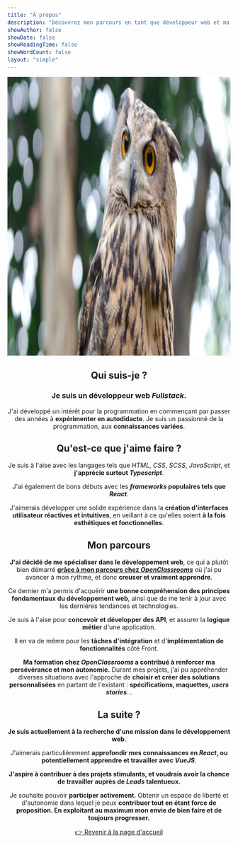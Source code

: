 ```yaml
---
title: "À propos"
description: "Découvrez mon parcours en tant que développeur web et ma passion pour la création de sites web attrayants et fonctionnels."
showAuthor: false
showDate: false
showReadingTime: false
showWordCount: false
layout: "simple"
---
```


<div align="center">
  <img class="w-full rounded-lg single_hero_round" alt="Gustave le hibou" src="./assets/gustavewpm-le-hibou.webp" width="1200" height="630">
  <section class="w-full grid gap-4 grid-cols-1">
    <div
      class="min-h-full border border-neutral-200 dark:border-neutral-700 border-2 rounded overflow-hidden shadow-2xl relative backdrop-blur">
      <div class="px-6 py-4">
        <h2 class="min-w-full">Qui suis-je ?</h2>
        <h3>Je suis un <strong>développeur web <em>Fullstack</em></strong>.<br /></h3>
        <p>J'ai développé un intérêt pour la programmation en commençant par passer des années à <strong>expérimenter en
            autodidacte</strong>. Je suis un passionné de la programmation, aux <strong>connaissances variées</strong>.
        </p>
      </div>
    </div>
    <div
      class="min-h-full border border-neutral-200 dark:border-neutral-700 border-2 rounded overflow-hidden shadow-2xl relative backdrop-blur">
      <div class="px-6 py-4">
        <h2 class="min-w-full">Qu'est-ce que j'aime faire ?</h2>
        <p>Je suis à l'aise avec les langages tels que <em>HTML</em>, <em>CSS</em>, <em>SCSS</em>, <em>JavaScript</em>,
          et <strong>j'apprécie surtout <em>Typescript</em></strong>.</p>
        <p>J'ai également de bons débuts avec les <strong><em>frameworks</em> populaires tels que <em>React</em></strong>.</p>
        <p>J'aimerais développer une solide expérience dans la <strong>création d'interfaces utilisateur réactives et
            intuitives</strong>, en veillant à ce qu'elles soient <strong>à la fois esthétiques et
            fonctionnelles</strong>.</p>
      </div>
    </div>
    <div
      class="min-h-full border border-neutral-200 dark:border-neutral-700 border-2 rounded overflow-hidden shadow-2xl relative backdrop-blur">
      <div class="px-6 py-4">
        <h2 class="min-w-full">Mon parcours</h2>
        <p><strong>J'ai décidé de me spécialiser dans le développement web</strong>, ce qui a plutôt bien démarré <a href="https://openclassrooms.com/fr/paths/717-developpeur-web" title="Formation Développeur Web - OpenClassrooms" rel="external" target="_blank"><strong>grâce à mon parcours
          chez <em>OpenClassrooms</em></strong></a> où j'ai pu avancer à mon rythme, et donc <strong>creuser et vraiment apprendre</strong>.</p>
        <p>Ce dernier m'a permis d'acquérir <strong>une bonne compréhension des principes fondamentaux du développement
            web</strong>, ainsi que de me tenir à jour avec les dernières tendances et technologies.</p>
        <p>Je suis à l'aise pour <strong>concevoir et développer des API</strong>, et assurer la <strong>logique
            métier</strong> d'une application.</p>
        <p>Il en va de même pour les <strong>tâches d'intégration</strong> et d'<strong>implémentation de fonctionnalités</strong> côté <em>Front</em>.
        </p>
        <p><strong>Ma formation chez <em>OpenClassrooms</em> a contribué à renforcer ma persévérance et mon autonomie.</strong> Durant mes projets, j'ai pu appréhender diverses situations avec l'approche de <strong>choisir et créer des solutions personnalisées</strong> en partant de l'existant : <strong>spécifications, maquettes, <em>users stories</em></strong>...</p>
      </div>
    </div>
    <div
      class="min-h-full border border-neutral-200 dark:border-neutral-700 border-2 rounded overflow-hidden shadow-2xl relative backdrop-blur">
      <div class="px-6 py-4">
        <h2 class="min-w-full">La suite ?</h2>
        <p><strong>Je suis actuellement à la recherche d'une mission dans le développement web</strong>.</p>
        <p>J'aimerais particulièrement <strong>approfondir mes connaissances en <em>React</em>, ou potentiellement
            apprendre et travailler avec <em>VueJS</em></strong>.</p>
        <p><strong>J'aspire à contribuer à des projets stimulants, et voudrais avoir la chance de travailler auprès de
            <em>Leads</em> talentueux.</strong></p>
        <p>Je souhaite pouvoir <strong>participer activement.</strong> Obtenir un espace de liberté et d'autonomie dans lequel je peux <strong>contribuer tout en étant force de proposition. En exploitant au maximum mon envie de bien faire et de toujours progresser.</strong></p>
      </div>
    </div>
    <a class="!rounded-md bg-primary-600 px-4 py-2 !text-neutral !no-underline hover:!bg-primary-500 dark:bg-primary-800 dark:hover:!bg-primary-700"
      style="transform:translateY(25px); max-width:350px; margin:auto;" href="/" target="_self" role="button">👉 Revenir
      à la page d'accueil</a>
  </section>
</div>
